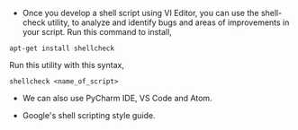 * Once you develop a shell script using VI Editor, you can use the shell-check utility, to analyze and identify bugs and areas of improvements in your script. Run this command to install,

```
apt-get install shellcheck
```
Run this utility with this syntax,
```
shellcheck <name_of_script>
```

* We can also use PyCharm IDE, VS Code and Atom.

* Google's shell scripting style guide. 
